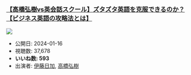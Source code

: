 ### [【高橋弘樹vs英会話スクール】ズタズタ英語を克服できるのか？【ビジネス英語の攻略法とは】](https://www.youtube.com/watch?v=bAhFgnlCNKk)
[![](https://img.youtube.com/vi/bAhFgnlCNKk/sddefault.jpg)](https://www.youtube.com/watch?v=bAhFgnlCNKk)
-   公開日: 2024-01-16
-   視聴数: 37,678
-   **いいね数: 593**
-   出演者: [伊藤日加](/rehacq_fan/people/伊藤日加 "wikilink"), [高橋弘樹](/rehacq_fan/people/高橋弘樹 "wikilink")
